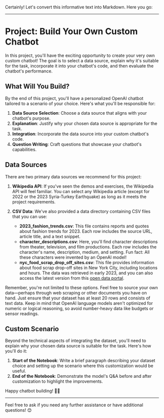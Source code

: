 Certainly! Let's convert this informative text into Markdown. Here you go:

---

# Project: Build Your Own Custom Chatbot

In this project, you'll have the exciting opportunity to create your very own custom chatbot! The goal is to select a data source, explain why it's suitable for the task, incorporate it into your chatbot's code, and then evaluate the chatbot's performance.

## What Will You Build?

By the end of this project, you'll have a personalized OpenAI chatbot tailored to a scenario of your choice. Here's what you'll be responsible for:

1. **Data Source Selection**: Choose a data source that aligns with your chatbot's purpose.
2. **Explanation**: Justify why your chosen data source is appropriate for the task.
3. **Integration**: Incorporate the data source into your custom chatbot's code.
4. **Question Writing**: Craft questions that showcase your chatbot's capabilities.

## Data Sources

There are two primary data sources we recommend for this project:

1. **Wikipedia API**: If you've seen the demos and exercises, the Wikipedia API will feel familiar. You can select any Wikipedia article (except for 2022 or the 2023 Syria-Turkey Earthquake) as long as it meets the project requirements.

2. **CSV Data**: We've also provided a data directory containing CSV files that you can use:

   - **2023_fashion_trends.csv**: This file contains reports and quotes about fashion trends for 2023. Each row includes the source URL, article title, and a text snippet.
   - **character_descriptions.csv**: Here, you'll find character descriptions from theater, television, and film productions. Each row includes the character's name, description, medium, and setting. Fun fact: All these characters were invented by an OpenAI model!
   - **nyc_food_scrap_drop_off_sites.csv**: This file provides information about food scrap drop-off sites in New York City, including locations and hours. The data was retrieved in early 2023, and you can also access the latest version from this [open data portal](https://example-link-to-data-portal.com).

Remember, you're not limited to these options. Feel free to source your own data—perhaps through web scraping or other documents you have on hand. Just ensure that your dataset has at least 20 rows and consists of text data. Keep in mind that OpenAI language models aren't optimized for numeric or logical reasoning, so avoid number-heavy data like budgets or sensor readings.

## Custom Scenario

Beyond the technical aspects of integrating the dataset, you'll need to explain why your chosen data source is suitable for the task. Here's how you'll do it:

1. **Start of the Notebook**: Write a brief paragraph describing your dataset choice and setting up the scenario where this customization would be useful.
2. **End of the Notebook**: Demonstrate the model's Q&A before and after customization to highlight the improvements.

Happy chatbot building! 🤖🚀

---

Feel free to ask if you need any further assistance or have additional questions! 😊